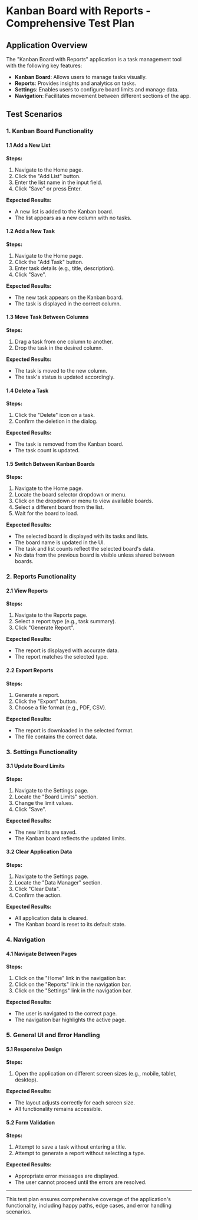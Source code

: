 # Kanban Board with Reports - Comprehensive Test Plan

## Application Overview

The "Kanban Board with Reports" application is a task management tool with the following key features:

- **Kanban Board**: Allows users to manage tasks visually.
- **Reports**: Provides insights and analytics on tasks.
- **Settings**: Enables users to configure board limits and manage data.
- **Navigation**: Facilitates movement between different sections of the app.

## Test Scenarios

### 1. Kanban Board Functionality

#### 1.1 Add a New List
**Steps:**
1. Navigate to the Home page.
2. Click the "Add List" button.
3. Enter the list name in the input field.
4. Click "Save" or press Enter.

**Expected Results:**
- A new list is added to the Kanban board.
- The list appears as a new column with no tasks.

#### 1.2 Add a New Task
**Steps:**
1. Navigate to the Home page.
2. Click the "Add Task" button.
3. Enter task details (e.g., title, description).
4. Click "Save".

**Expected Results:**
- The new task appears on the Kanban board.
- The task is displayed in the correct column.

#### 1.3 Move Task Between Columns
**Steps:**
1. Drag a task from one column to another.
2. Drop the task in the desired column.

**Expected Results:**
- The task is moved to the new column.
- The task's status is updated accordingly.

#### 1.4 Delete a Task
**Steps:**
1. Click the "Delete" icon on a task.
2. Confirm the deletion in the dialog.

**Expected Results:**
- The task is removed from the Kanban board.
- The task count is updated.

#### 1.5 Switch Between Kanban Boards

**Steps:**
1. Navigate to the Home page.
2. Locate the board selector dropdown or menu.
3. Click on the dropdown or menu to view available boards.
4. Select a different board from the list.
5. Wait for the board to load.

**Expected Results:**
- The selected board is displayed with its tasks and lists.
- The board name is updated in the UI.
- The task and list counts reflect the selected board's data.
- No data from the previous board is visible unless shared between boards.

### 2. Reports Functionality

#### 2.1 View Reports
**Steps:**
1. Navigate to the Reports page.
2. Select a report type (e.g., task summary).
3. Click "Generate Report".

**Expected Results:**
- The report is displayed with accurate data.
- The report matches the selected type.

#### 2.2 Export Reports
**Steps:**
1. Generate a report.
2. Click the "Export" button.
3. Choose a file format (e.g., PDF, CSV).

**Expected Results:**
- The report is downloaded in the selected format.
- The file contains the correct data.

### 3. Settings Functionality

#### 3.1 Update Board Limits
**Steps:**
1. Navigate to the Settings page.
2. Locate the "Board Limits" section.
3. Change the limit values.
4. Click "Save".

**Expected Results:**
- The new limits are saved.
- The Kanban board reflects the updated limits.

#### 3.2 Clear Application Data
**Steps:**
1. Navigate to the Settings page.
2. Locate the "Data Manager" section.
3. Click "Clear Data".
4. Confirm the action.

**Expected Results:**
- All application data is cleared.
- The Kanban board is reset to its default state.

### 4. Navigation

#### 4.1 Navigate Between Pages
**Steps:**
1. Click on the "Home" link in the navigation bar.
2. Click on the "Reports" link in the navigation bar.
3. Click on the "Settings" link in the navigation bar.

**Expected Results:**
- The user is navigated to the correct page.
- The navigation bar highlights the active page.

### 5. General UI and Error Handling

#### 5.1 Responsive Design
**Steps:**
1. Open the application on different screen sizes (e.g., mobile, tablet, desktop).

**Expected Results:**
- The layout adjusts correctly for each screen size.
- All functionality remains accessible.

#### 5.2 Form Validation
**Steps:**
1. Attempt to save a task without entering a title.
2. Attempt to generate a report without selecting a type.

**Expected Results:**
- Appropriate error messages are displayed.
- The user cannot proceed until the errors are resolved.

---

This test plan ensures comprehensive coverage of the application's functionality, including happy paths, edge cases, and error handling scenarios.
